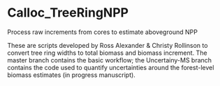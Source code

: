 # Calloc_TreeRingNPP
Process raw increments from cores to estimate aboveground NPP

These are scripts developed by Ross Alexander & Christy Rollinson to convert tree ring widths to total biomass and biomass increment.  The master branch contains the basic workflow; the Uncertainy-MS branch contains the code used to quantify uncertainties around the forest-level biomass estimates (in progress manuscript).
